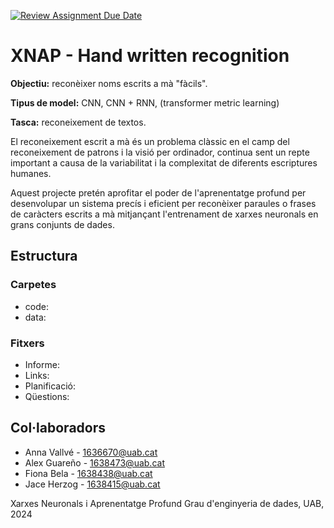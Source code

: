 [![Review Assignment Due Date](https://classroom.github.com/assets/deadline-readme-button-24ddc0f5d75046c5622901739e7c5dd533143b0c8e959d652212380cedb1ea36.svg)](https://classroom.github.com/a/L30CyvB9)
# XNAP - Hand written recognition
**Objectiu:** reconèixer noms escrits a mà "fàcils".

**Tipus de model:** CNN, CNN + RNN, (transformer metric learning)

**Tasca:** reconeixement de textos.

El reconeixement escrit a mà és un problema clàssic en el camp del reconeixement de patrons i la visió per ordinador, continua sent un repte important a causa de la variabilitat i la complexitat de diferents escriptures humanes.

Aquest projecte pretén aprofitar el poder de l'aprenentatge profund per desenvolupar un sistema precís i eficient per reconèixer paraules o frases de caràcters escrits a mà mitjançant l'entrenament de xarxes neuronals en grans conjunts de dades.

## Estructura
### Carpetes
- code:
- data:

### Fitxers
- Informe:
- Links:
- Planificació:
- Qüestions:


## Col·laboradors
- Anna Vallvé - 1636670@uab.cat
- Alex Guareño - 1638473@uab.cat
- Fiona Bela - 1638438@uab.cat
- Jace Herzog - 1638415@uab.cat

Xarxes Neuronals i Aprenentatge Profund 
Grau d'enginyeria de dades, 
UAB, 2024
